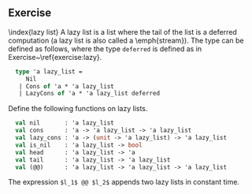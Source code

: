   
## Exercise
  \index{lazy list}
  A lazy list is a list where the tail of the list is a deferred computation (a lazy list is also
  called a \emph{stream}).  The type can be defined as follows, where the type `deferred` is
  defined as in Exercise~\ref{exercise:lazy}.
  
```ocaml
  type 'a lazy_list =
     Nil
   | Cons of 'a * 'a lazy_list
   | LazyCons of 'a * 'a lazy_list deferred
```
  Define the following functions on lazy lists.
  
```ocaml
  val nil       : 'a lazy_list
  val cons      : 'a -> 'a lazy_list -> 'a lazy_list
  val lazy_cons : 'a -> (unit -> 'a lazy_list) -> 'a lazy_list
  val is_nil    : 'a lazy_list -> bool
  val head      : 'a lazy_list -> 'a
  val tail      : 'a lazy_list -> 'a lazy_list
  val (@@)      : 'a lazy_list -> 'a lazy_list -> 'a lazy_list
```
  The expression `$l_1$ @@ $l_2$` appends two lazy lists in constant time.
  
